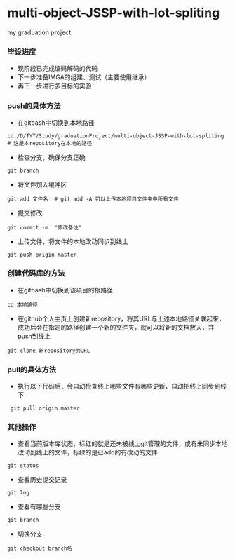# multi-object-JSSP-with-lot-spliting
my graduation project

### 毕设进度
* 现阶段已完成编码解码的代码
* 下一步准备IMGA的组建、测试（主要使用继承）
* 再下一步进行多目标的实验

### push的具体方法
* 在gitbash中切换到本地路径
```
cd /D/TYT/Study/graduationProject/multi-object-JSSP-with-lot-spliting  # 这是本repository在本地的路径
```
* 检查分支，确保分支正确
```
git branch
```
* 将文件加入缓冲区

```
git add 文件名  # git add -A 可以上传本地项目文件夹中所有文件
```
* 提交修改
```
git commit -m  "修改备注" 
```
* 上传文件，将文件的本地改动同步到线上
```
git push origin master
```
### 创建代码库的方法
* 在gitbash中切换到该项目的根路径
```
cd 本地路径
```
* 在github个人主页上创建新repository，将其URL与上述本地路径关联起来，成功后会在指定的路径创建一个新的文件夹，就可以将新的文档放入，并push到线上
```
git clone 新repository的URL
```

### pull的具体方法
* 执行以下代码后，会自动检查线上哪些文件有哪些更新，自动把线上同步到线下
```
 git pull origin master
```

### 其他操作
* 查看当前版本库状态，标红的就是还未被线上git管理的文件，或有未同步本地改动到线上的文件，标绿的是已add的有改动的文件
```
git status
```
* 查看历史提交记录
```
git log
```
* 查看有哪些分支
```
git branch
```
* 切换分支
```
git checkout branch名  
```
